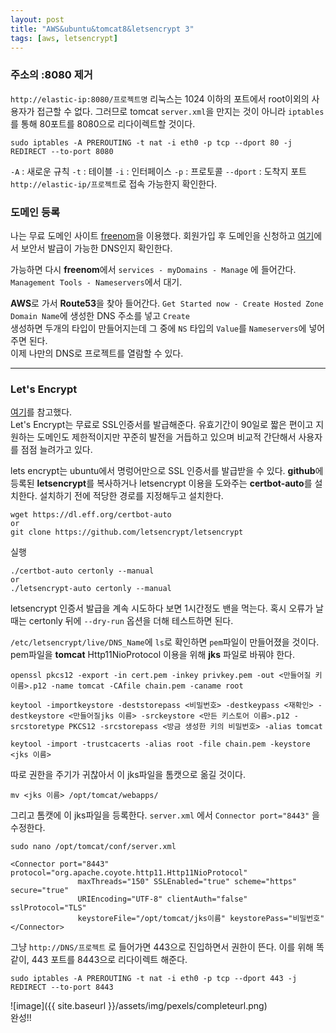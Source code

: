```yaml
---
layout: post
title: "AWS&ubuntu&tomcat8&letsencrypt 3"
tags: [aws, letsencrypt]
---
```


### 주소의 :8080 제거

`http://elastic-ip:8080/프로젝트명`
리눅스는 1024 이하의 포트에서 root이외의 사용자가 접근할 수 없다. 그러므로 tomcat `server.xml`을 만지는 것이 아니라 `iptables`를 통해 80포트를 8080으로 리다이렉트할 것이다.  

```
sudo iptables -A PREROUTING -t nat -i eth0 -p tcp --dport 80 -j REDIRECT --to-port 8080
```
`-A` : 새로운 규칙 `-t` : 테이블 `-i` : 인터페이스 `-p` : 프로토콜 `--dport` : 도착지 포트  
`http://elastic-ip/프로젝트`로 접속 가능한지 확인한다.  

### 도메인 등록
나는 무료 도메인 사이트 [freenom](https://www.freenom.com/en/index.html?lang=en)을 이용했다. 회원가입 후 도메인을 신청하고 [여기](https://www.sslforfree.com/)에서 보안서 발급이 가능한 DNS인지 확인한다.  

가능하면 다시 **freenom**에서 `services - myDomains - Manage` 에 들어간다. `Management Tools - Nameservers`에서 대기.

**AWS**로 가서 **Route53**을 찾아 들어간다. `Get Started now - Create Hosted Zone`  
`Domain Name`에 생성한 DNS 주소를 넣고 `Create`  
생성하면 두개의 타입이 만들어지는데 그 중에 `NS` 타입의 `Value`를 `Nameservers`에 넣어주면 된다.  
이제 나만의 DNS로 프로젝트를 열람할 수 있다.  


- - -

### Let's Encrypt

[여기](https://elfinlas.github.io/2018/03/19/spring-boot-tls-certbot/)를 참고했다.  
Let's Encrypt는 무료로 SSL인증서를 발급해준다. 유효기간이 90일로 짧은 편이고 지원하는 도메인도 제한적이지만 꾸준히 발전을 거듭하고 있으며 비교적 간단해서 사용자를 점점 늘려가고 있다.  

lets encrypt는 ubuntu에서 명렁어만으로 SSL 인증서를 발급받을 수 있다. **github**에 등록된 **letsencrypt**를 복사하거나 letsencrypt 이용을 도와주는 **certbot-auto**를 설치한다. 설치하기 전에 적당한 경로를 지정해두고 설치한다.
```
wget https://dl.eff.org/certbot-auto
or
git clone https://github.com/letsencrypt/letsencrypt
```

실행  
```
./certbot-auto certonly --manual
or
./letsencrypt-auto certonly --manual
```
letsencrypt 인증서 발급을 계속 시도하다 보면 1시간정도 밴을 먹는다. 혹시 오류가 날 때는 certonly 뒤에 `--dry-run` 옵션을 더해 테스트하면 된다.  

`/etc/letsencrypt/live/DNS_Name`에 `ls`로 확인하면 `pem`파일이 만들어졌을 것이다. pem파일을 **tomcat** Http11NioProtocol 이용을 위해 **jks** 파일로 바꿔야 한다.

```
openssl pkcs12 -export -in cert.pem -inkey privkey.pem -out <만들어질 키 이름>.p12 -name tomcat -CAfile chain.pem -caname root

keytool -importkeystore -deststorepass <비밀번호> -destkeypass <재확인> -destkeystore <만들어질jks 이름> -srckeystore <만든 키스토어 이름>.p12 -srcstoretype PKCS12 -srcstorepass <방금 생성한 키의 비밀번호> -alias tomcat

keytool -import -trustcacerts -alias root -file chain.pem -keystore <jks 이름>
```
따로 권한을 주기가 귀찮아서 이 jks파일을 톰캣으로 옮길 것이다.  
```
mv <jks 이름> /opt/tomcat/webapps/
```

그리고 톰캣에 이 jks파일을 등록한다. `server.xml` 에서 `Connector port="8443"` 을 수정한다. 

```
sudo nano /opt/tomcat/conf/server.xml

<Connector port="8443" protocol="org.apache.coyote.http11.Http11NioProtocol" 
               maxThreads="150" SSLEnabled="true" scheme="https" secure="true" 
               URIEncoding="UTF-8" clientAuth="false" sslProtocol="TLS" 
               keystoreFile="/opt/tomcat/jks이름" keystorePass="비밀번호"
</Connector>

```

그냥 `http://DNS/프로젝트` 로 들어가면 443으로 진입하면서 권한이 뜬다. 이를 위해 똑같이, 443 포트를 8443으로 리다이렉트 해준다.
```
sudo iptables -A PREROUTING -t nat -i eth0 -p tcp --dport 443 -j REDIRECT --to-port 8443
```

![image]({{ site.baseurl }}/assets/img/pexels/completeurl.png)  
완성!!